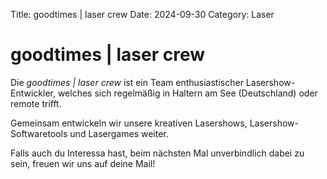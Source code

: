 Title: goodtimes | laser crew
Date: 2024-09-30
Category: Laser

# goodtimes | laser crew

Die _goodtimes | laser crew_ ist ein Team enthusiastischer Lasershow-Entwickler, welches sich regelmäßig in Haltern am See (Deutschland) oder remote trifft.

Gemeinsam entwickeln wir unsere kreativen Lasershows, Lasershow-Softwaretools und Lasergames weiter.

Falls auch du Interessa hast, beim nächsten Mal unverbindlich dabei zu sein, freuen wir uns auf deine Mail!